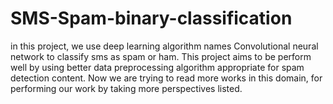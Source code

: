 # SMS-Spam-binary-classification
in this project, we use deep learning algorithm names Convolutional neural network to classify sms as spam or ham. This project aims to be perform well by using better data preprocessing algorithm appropriate for spam detection content. Now we are trying to read more works in this domain, for performing our work by taking more perspectives listed.
